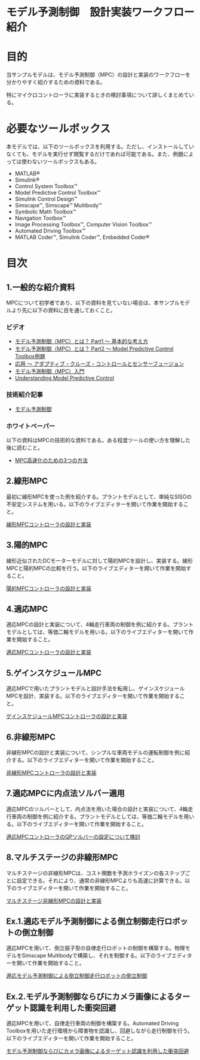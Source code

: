 # モデル予測制御　設計実装ワークフロー紹介
# 目的


当サンプルモデルは、モデル予測制御（MPC）の設計と実装のワークフローを分かりやすく紹介するための資料である。




特にマイクロコントローラに実装するときの検討事項について詳しくまとめている。


# 必要なツールボックス


本モデルでは、以下のツールボックスを利用する。ただし、インストールしていなくても、モデルを実行せず閲覧するだけであれば可能である。また、例題によっては使わないツールボックスもある。



   -  MATLAB® 
   -  Simulink® 
   -  Control System Toolbox™ 
   -  Model Predictive Control Toolbox™ 
   -  Simulink Control Design™ 
   -  Simscape™, Simscape™ Multibody™ 
   -  Symbolic Math Toolbox™ 
   -  Navigation Toolbox™ 
   -  Image Processing Toolbox™, Computer Vision Toolbox™ 
   -  Automated Driving Toolbox™ 
   -  MATLAB Coder™, Simulink Coder™, Embedded Coder® 

# 目次
## 1.一般的な紹介資料


MPCについて初学者であり、以下の資料を見ていない場合は、本サンプルモデルより先に以下の資料に目を通しておくこと。


### ビデオ 

   -  [モデル予測制御（MPC）とは？ Part1 ～ 基本的な考え方](https://www.youtube.com/watch?v=i68MkFz9L38) 
   -  [モデル予測制御（MPC）とは？ Part2 ～ Model Predictive Control Toolbox例題](https://www.youtube.com/watch?v=47LzXHOXwtU) 
   -  [応用 ～ アダプティブ・クルーズ・コントロールとセンサーフュージョン](https://www.youtube.com/watch?v=Nb3aTJ8Wgk8) 
   -  [モデル予測制御（MPC）入門](https://jp.mathworks.com/videos/cda-model-predictive-control-90293.html) 
   -  [Understanding Model Predictive Control](https://jp.mathworks.com/videos/series/understanding-model-predictive-control.html) 

### 技術紹介記事

   -  [モデル予測制御](https://jp.mathworks.com/discovery/model-predictive-control.html) 

### ホワイトペーパー


以下の資料はMPCの技術的な資料である。ある程度ツールの使い方を理解した後に読むこと。



   -  [MPC高速化のための3つの方法](https://www.mathworks.com/content/dam/mathworks/white-paper/3-ways-to-speed-up-model-predictive-controllers.pdf) 

## 2.線形MPC


最初に線形MPCを使った例を紹介する。プラントモデルとして、単純なSISOの不安定システムを用いる。以下のライブエディターを開いて作業を開始すること。




[線形MPCコントローラの設計と実装](../Linear/Linear_MPC_Design_md.md)


  
## 3.陽的MPC


線形近似されたDCモーターモデルに対して陽的MPCを設計し、実装する。線形MPCと陽的MPCの比較を行う。以下のライブエディターを開いて作業を開始すること。




[陽的MPCコントローラの設計と実装](../Explicit/Explicit_MPC_Design_md.md)


  
## 4.適応MPC


適応MPCの設計と実装について、4輪走行車両の制御を例に紹介する。プラントモデルとしては、等価二輪モデルを用いる。以下のライブエディターを開いて作業を開始すること。




[適応MPCコントローラの設計と実装](../Adaptive/Adaptive_MPC_Design_md.md)


  
## 5.ゲインスケジュールMPC


適応MPCで用いたプラントモデルと設計手法を転用し、ゲインスケジュールMPCを設計、実装する。以下のライブエディターを開いて作業を開始すること。




[ゲインスケジュールMPCコントローラの設計と実装](../Multiple/Multiple_MPC_Design_md.md)


  
## 6.非線形MPC


非線形MPCの設計と実装について、シンプルな車両モデルの運転制御を例に紹介する。以下のライブエディターを開いて作業を開始すること。




[非線形MPCコントローラの設計と実装](../Nonlinear/Nonlinear_MPC_design_md.md)


  
## 7.適応MPCに内点法ソルバー適用


適応MPCのソルバーとして、内点法を用いた場合の設計と実装について、4輪走行車両の制御を例に紹介する。プラントモデルとしては、等価二輪モデルを用いる。以下のライブエディターを開いて作業を開始すること。




[適応MPCコントローラのQPソルバーの設定について検討](../Adaptive/Adaptive_MPC_QP_investigation_md.md)


  
## 8.マルチステージの非線形MPC


マルチステージの非線形MPCは、コスト関数を予測ホライズンの各ステップごとに設定できる。それにより、通常の非線形MPCよりも高速に計算できる。以下のライブエディターを開いて作業を開始すること。




[マルチステージ非線形MPCの設計と実装](../Nonlinear/Nonlinear_MultiStage_MPC_design_md.md)


  
## Ex.1.適応モデル予測制御による倒立制御走行ロボットの倒立制御


適応MPCを用いて、倒立振子型の自律走行ロボットの制御を構築する。物理モデルをSimscape Multibodyで構築し、それを制御する。以下のライブエディターを開いて作業を開始すること。




[適応モデル予測制御による倒立制御走行ロボットの倒立制御](../InvertedPendulumRobot/InvertedPendulumRobot_design_md.md)


  
## Ex.2.モデル予測制御ならびにカメラ画像によるターゲット認識を利用した衝突回避


適応MPCを用いて、自律走行車両の制御を構築する。Automated Driving Toolboxを用いた走行環境から障害物を認識し、回避しながら走行制御を行う。以下のライブエディターを開いて作業を開始すること。




[モデル予測制御ならびにカメラ画像によるターゲット認識を利用した衝突回避](../obstacleAvoid/liveScriptForObstacleAvoid_md.md)



